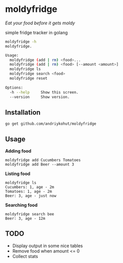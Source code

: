 moldyfridge
===========

*Eat your food before it gets moldy*

simple fridge tracker in golang

```bash
moldyfridge -h
moldyfridge.

Usage:
  moldyfridge (add | rm) <food>...
  moldyfridge (add | rm) <food> [--amount <amount>]
  moldyfridge ls
  moldyfridge search <food>
  moldyfridge reset
  
Options:
  -h --help     Show this screen.
  --version     Show version.
```

## Installation
`go get github.com/andriykohut/moldyfridge`

## Usage
**Adding food**
```
moldyfridge add Cucumbers Tomatoes
moldyfridge add Beer --amount 3
```
**Listing food**
```
moldyfridge ls
Cucumbers: 1, age - 2m
Tomatoes: 1, age - 2m
Beer: 3, age - just now
```
**Searching food**
```
moldyfridge search bee
Beer: 3, age - 12m
```

## TODO
- Display output in some nice tables
- Remove food when amount <= 0
- Collect stats
